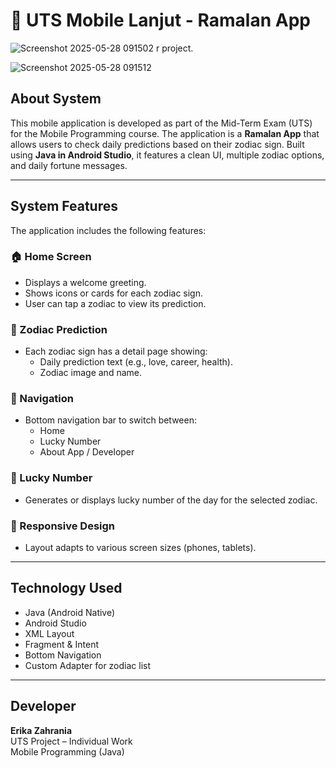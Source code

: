 # 🔮 UTS Mobile Lanjut - Ramalan App



![Screenshot 2025-05-28 091502](https://github.com/user-attachments/assets/ca153794-1899-487a-a9dc-0e186767228e)
r project.


![Screenshot 2025-05-28 091512](https://github.com/user-attachments/assets/375163ad-70b7-42cc-aed2-99d29e0abc69)


## About System

This mobile application is developed as part of the Mid-Term Exam (UTS) for the Mobile Programming course. The application is a **Ramalan App** that allows users to check daily predictions based on their zodiac sign. Built using **Java in Android Studio**, it features a clean UI, multiple zodiac options, and daily fortune messages.

---

## System Features

The application includes the following features:

### 🏠 Home Screen
- Displays a welcome greeting.
- Shows icons or cards for each zodiac sign.
- User can tap a zodiac to view its prediction.

### 🔮 Zodiac Prediction
- Each zodiac sign has a detail page showing:
  - Daily prediction text (e.g., love, career, health).
  - Zodiac image and name.

### 🧭 Navigation
- Bottom navigation bar to switch between:
  - Home
  - Lucky Number
  - About App / Developer

### 🌟 Lucky Number
- Generates or displays lucky number of the day for the selected zodiac.

### 📱 Responsive Design
- Layout adapts to various screen sizes (phones, tablets).

---

## Technology Used

- Java (Android Native)
- Android Studio
- XML Layout
- Fragment & Intent
- Bottom Navigation
- Custom Adapter for zodiac list

---

## Developer

**Erika Zahrania**  
UTS Project – Individual Work  
Mobile Programming (Java)



